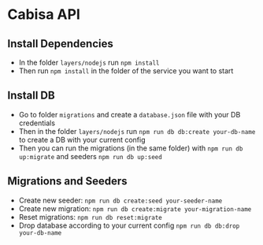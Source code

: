 # Cabisa API

## Install Dependencies

- In the folder `layers/nodejs` run `npm install`
- Then run `npm install` in the folder of the service you want to start

## Install DB

- Go to folder `migrations` and create a `database.json` file with your DB credentials
- Then in the folder `layers/nodejs` run `npm run db db:create your-db-name` to create a DB with your current config
- Then you can run the migrations (in the same folder) with `npm run db up:migrate` and seeders `npm run db up:seed`

## Migrations and Seeders

- Create new seeder: `npm run db create:seed your-seeder-name`
- Create new migration: `npm run db create:migrate your-migration-name`
- Reset migrations: `npm run db reset:migrate`
- Drop database according to your current config `npm run db db:drop your-db-name`
